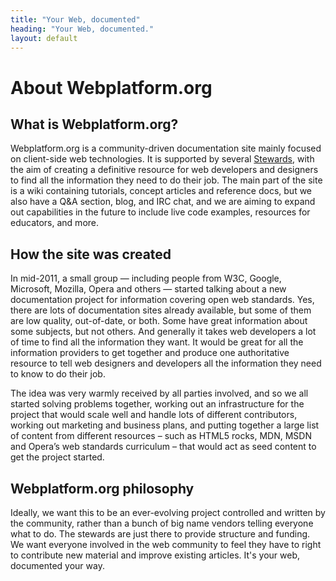 ```yaml
---
title: "Your Web, documented"
heading: "Your Web, documented."
layout: default
---
```


# About Webplatform.org
## What is Webplatform.org?

Webplatform.org is a community-driven documentation site mainly focused on client-side
web technologies. It is supported by several <a class="external text" href="http://www.webplatform.org/stewards/">Stewards</a>,
with the aim of creating a definitive resource for web developers and designers to find all the information they need
to do their job. The main part of the site is a wiki containing tutorials, concept articles and reference docs,
but we also have a Q&amp;A section, blog, and IRC chat, and we are aiming to expand out capabilities in the future to
include live code examples, resources for educators, and more.

## How the site was created

In mid-2011, a small group — including people from W3C, Google, Microsoft, Mozilla, Opera and others — started
talking about a new documentation project for information covering open web standards. Yes, there are lots
of documentation sites already available, but some of them are low quality, out-of-date, or both. Some have great
information about some subjects, but not others. And generally it takes web developers a lot of time to find all
the information they want. It would be great for all the information providers to get together and produce one
authoritative resource to tell web designers and developers all the information they need to know to do their job.

The idea was very warmly received by all parties involved, and so we all started solving problems together, working
out an infrastructure for the project that would scale well and handle lots of different contributors, working out
marketing and business plans, and putting together a large list of content from different resources – such as HTML5
rocks, MDN, MSDN and Opera’s web standards curriculum – that would act as seed content to get the project started.

## Webplatform.org philosophy

Ideally, we want this to be an ever-evolving project controlled and written by the community, rather than a bunch
of big name vendors telling everyone what to do. The stewards are just there to provide structure and funding.
We want everyone involved in the web community to feel they have to right to contribute new material and improve existing articles.
It's your web, documented your way.
